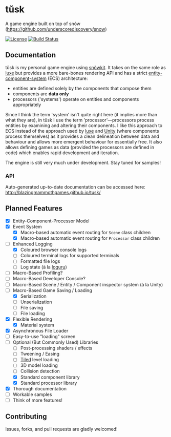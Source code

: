 # tŭsk
A game engine built on top of snõw (https://github.com/underscorediscovery/snow)

[![License](https://img.shields.io/badge/license-MIT-blue.svg?style=flat-square)](https://raw.githubusercontent.com/BlazingMammothGames/tusk/master/LICENSE) [![Build Status](https://img.shields.io/travis/BlazingMammothGames/tusk.svg?style=flat-square)](https://travis-ci.org/BlazingMammothGames/tusk)

## Documentation

tŭsk is my personal game engine using [snõwkit](http://snowkit.org/). It takes on the same role as [luxe](http://luxeengine.com/) but provides a more bare-bones rendering API and has a strict [entity-component-system](https://en.wikipedia.org/wiki/Entity_component_system) (ECS) architecture:

* entities are defined solely by the components that compose them
* components are **data only**
* processors ('systems') operate on entities and components appropriately

Since I think the term 'system' isn't quite right here (it implies more than what they are), in tŭsk I use the term 'processor'—processors process entities by examining and altering their components. I like this approach to ECS instead of the approach used by [luxe](http://luxeengine.com/)  and [Unity](http://unity3d.com/) (where components process themselves) as it provides a clean delineation between data and behaviour and allows more emergent behaviour for essentially free. It also allows defining games as data (provided the processors are defined in code) which enables rapid development and iteration.

The engine is still very much under development. Stay tuned for samples!

### API

Auto-generated up-to-date documentation can be accessed here: http://blazingmammothgames.github.io/tusk/

## Planned Features

- [x] Entity-Component-Processor Model
- [x] Event System
    - [x] Macro-based automatic event routing for `Scene` class children
    - [x] Macro-based automatic event routing for `Processor` class children
- [ ] Enhanced Logging
    - [x] Coloured browser console logs
    - [ ] Coloured terminal logs for supported terminals
    - [ ] Formatted file logs
    - [ ] Log state (à la [loguru](https://github.com/emilk/loguru))
- [ ] Macro-Based Profiling?
- [ ] Macro-Based Developer Console?
- [ ] Macro-Based Scene / Entity / Component inspector system (à la Unity)
- [ ] Macro-Based Game Saving / Loading
    - [x] Serialization
    - [ ] Unserialization
    - [ ] File saving
    - [ ] File loading
- [x] Flexible Rendering
    - [x] Material system
- [x] Asynchronous File Loader
- [ ] Easy-to-use "loading" screen
- [ ] Optional (But Commonly Used) Libraries
    - [ ] Post-processing shaders / effects
    - [ ] Tweening / Easing
    - [ ] [Tiled](http://www.mapeditor.org/) level loading
    - [ ] 3D model loading
    - [ ] Collision detection
    - [x] Standard component library
    - [x] Standard processor library
- [x] Thorough documentation
- [ ] Workable samples
- [ ] Think of more features!

## Contributing

Issues, forks, and pull requests are gladly welcomed!